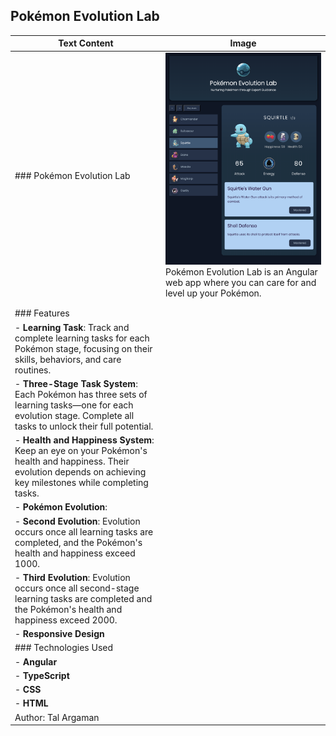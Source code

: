 ## Pokémon Evolution Lab

| Text Content                                                                                       | Image                                                                                             |
|----------------------------------------------------------------------------------------------------|--------------------------------------------------------------------------------------------------|
| ### Pokémon Evolution Lab                                                                          | ![Pokemon Lab Screenshot](./src/assets/pokemon-lab-screen.png)                        Pokémon Evolution Lab is an Angular web app where you can care for and level up your Pokémon.       
    |
                                                                                                     |                                                                                                  
| ### Features                                                                                       |                                                                                                  |
| - **Learning Task**: Track and complete learning tasks for each Pokémon stage, focusing on their skills, behaviors, and care routines. |                                                                                                  |
| - **Three-Stage Task System**: Each Pokémon has three sets of learning tasks—one for each evolution stage. Complete all tasks to unlock their full potential. |                                                                                                  |
| - **Health and Happiness System**: Keep an eye on your Pokémon's health and happiness. Their evolution depends on achieving key milestones while completing tasks. |                                                                                                  |
| - **Pokémon Evolution**:                                                                           |                                                                                                  |
|   - **Second Evolution**: Evolution occurs once all learning tasks are completed, and the Pokémon's health and happiness exceed 1000. |                                                                                                  |
|   - **Third Evolution**: Evolution occurs once all second-stage learning tasks are completed and the Pokémon's health and happiness exceed 2000. |                                                                                                  |
| - **Responsive Design**                                                                            |                                                                                                  |
| ### Technologies Used                                                                              |                                                                                                  |
| - **Angular**                                                                                      |                                                                                                  |
| - **TypeScript**                                                                                   |                                                                                                  |
| - **CSS**                                                                                          |                                                                                                  |
| - **HTML**                                                                                         |                                                                                                  |
| Author: Tal Argaman                                                                                |                                                                                                  |
